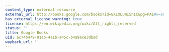 ```yaml
---
content_type: external-resource
external_url: http://books.google.com/books?id=8X1XLuWI5nIC&pg=PA1#v=onepage
has_external_license_warning: true
license: https://en.wikipedia.org/wiki/All_rights_reserved
status: ''
title: Google Books
uid: ac74b479-01ab-4a1b-a45c-b4a9ace3dbad
wayback_url: ''
---
```

